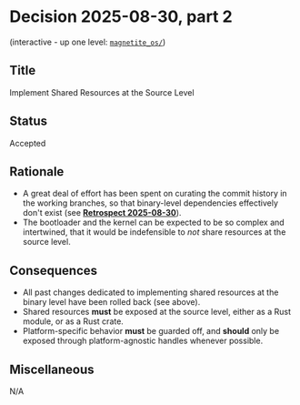 # Decision 2025-08-30, part 2

(interactive - up one level: [`magnetite_os/`](../))

## Title
Implement Shared Resources at the Source Level

## Status
Accepted

## Rationale
- A great deal of effort has been spent on curating the commit
history in the working branches, so that binary-level dependencies
effectively don't exist 
(see [**Retrospect 2025-08-30**](./RETROSPECT.md)).
- The bootloader and the kernel can be expected to be so complex and
intertwined, that it would be indefensible to *not* share resources
at the source level.

## Consequences
- All past changes dedicated to implementing shared resources at the
binary level have been rolled back (see above).
- Shared resources **must** be exposed at the source level, either as
a Rust module, or as a Rust crate.
- Platform-specific behavior **must** be guarded off, and **should**
only be exposed through platform-agnostic handles whenever possible.

## Miscellaneous
N/A